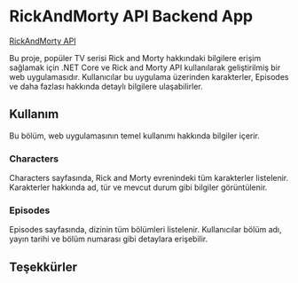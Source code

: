 # RickAndMorty API Backend App
[RickAndMorty API](https://rickandmortyapi.com/)

Bu proje, popüler TV serisi Rick and Morty hakkındaki bilgilere erişim sağlamak için .NET Core ve Rick and Morty API kullanılarak geliştirilmiş bir web uygulamasıdır. Kullanıcılar bu uygulama üzerinden karakterler, Episodes ve daha fazlası hakkında detaylı bilgilere ulaşabilirler.


## Kullanım

Bu bölüm, web uygulamasının temel kullanımı hakkında bilgiler içerir.

### Characters

Characters sayfasında, Rick and Morty evrenindeki tüm karakterler listelenir. Karakterler hakkında ad, tür ve mevcut durum gibi bilgiler görüntülenir.

### Episodes

Episodes sayfasında, dizinin tüm bölümleri listelenir. Kullanıcılar bölüm adı, yayın tarihi ve bölüm numarası gibi detaylara erişebilir.



## Teşekkürler
